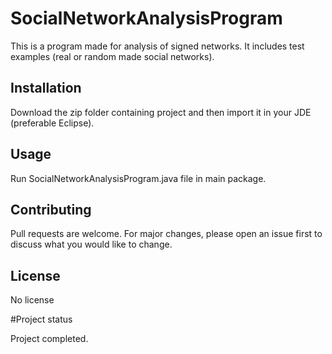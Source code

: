 # SocialNetworkAnalysisProgram

This is a program made for analysis of signed networks. 
It includes test examples (real or random made social networks).

## Installation

Download the zip folder containing project and then import it in your JDE (preferable Eclipse).
 
## Usage

Run SocialNetworkAnalysisProgram.java file in main package.

## Contributing

Pull requests are welcome. For major changes, please open an issue first to discuss what you would like to change.

## License

No license

#Project status

Project completed.
